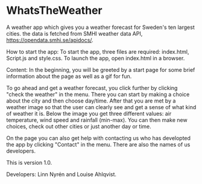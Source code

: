 # WhatsTheWeather
A weather app which gives you a weather forecast for Sweden's ten largest cities. 
the data is fetched from SMHI weather data API, https://opendata.smhi.se/apidocs/. 

How to start the app:
To start the app, three files are required: index.html, Script.js and style.css. To launch the app, open index.html in a browser.

Content:
In the beginning, you will be greeted by a start page for some brief information about the page as well as a gif for fun. 

To go ahead and get a weather forecast, you click further by clicking "check the weather" in the menu. There you can start by making a choice about the city and then choose day/time. 
After that you are met by a weather image so that the user can clearly see and get a sense of what kind of weather it is.
Below the image you get three different values: air temperature, wind speed and rainfall (min-max). 
You can then make new choices, check out other cities or just another day or time.

On the page you can also get help with contacting us who has developted the app by clicking "Contact" in the menu. There are also the names of us developers.

This is version 1.0.

Developers:
Linn Nyrén and Louise Ahlqvist.